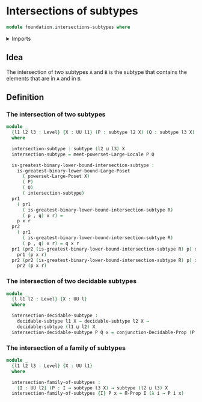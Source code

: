 # Intersections of subtypes

```agda
module foundation.intersections-subtypes where
```

<details><summary>Imports</summary>

```agda
open import foundation.conjunction-propositions
open import foundation.decidable-subtypes
open import foundation.dependent-pair-types
open import foundation.large-locale-of-subtypes
open import foundation.powersets
open import foundation.universe-levels

open import foundation-core.propositions
open import foundation-core.subtypes

open import order-theory.greatest-lower-bounds-large-posets
```

</details>

## Idea

The intersection of two subtypes `A` and `B` is the subtype that contains the
elements that are in `A` and in `B`.

## Definition

### The intersection of two subtypes

```agda
module _
  {l1 l2 l3 : Level} {X : UU l1} (P : subtype l2 X) (Q : subtype l3 X)
  where

  intersection-subtype : subtype (l2 ⊔ l3) X
  intersection-subtype = meet-powerset-Large-Locale P Q

  is-greatest-binary-lower-bound-intersection-subtype :
    is-greatest-binary-lower-bound-Large-Poset
      ( powerset-Large-Poset X)
      ( P)
      ( Q)
      ( intersection-subtype)
  pr1
    ( pr1
      ( is-greatest-binary-lower-bound-intersection-subtype R)
      ( p , q) x r) =
    p x r
  pr2
    ( pr1
      ( is-greatest-binary-lower-bound-intersection-subtype R)
      ( p , q) x r) = q x r
  pr1 (pr2 (is-greatest-binary-lower-bound-intersection-subtype R) p) x r =
    pr1 (p x r)
  pr2 (pr2 (is-greatest-binary-lower-bound-intersection-subtype R) p) x r =
    pr2 (p x r)
```

### The intersection of two decidable subtypes

```agda
module _
  {l l1 l2 : Level} {X : UU l}
  where

  intersection-decidable-subtype :
    decidable-subtype l1 X → decidable-subtype l2 X →
    decidable-subtype (l1 ⊔ l2) X
  intersection-decidable-subtype P Q x = conjunction-Decidable-Prop (P x) (Q x)
```

### The intersection of a family of subtypes

```agda
module _
  {l1 l2 l3 : Level} {X : UU l1}
  where

  intersection-family-of-subtypes :
    {I : UU l2} (P : I → subtype l3 X) → subtype (l2 ⊔ l3) X
  intersection-family-of-subtypes {I} P x = Π-Prop I (λ i → P i x)
```
